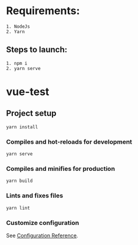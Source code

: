 # Requirements:

```
1. NodeJs
2. Yarn
```

## Steps to launch:

```
1. npm i
2. yarn serve
```

# vue-test

## Project setup
```
yarn install
```

### Compiles and hot-reloads for development
```
yarn serve
```

### Compiles and minifies for production
```
yarn build
```

### Lints and fixes files
```
yarn lint
```

### Customize configuration
See [Configuration Reference](https://cli.vuejs.org/config/).
